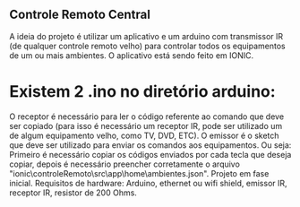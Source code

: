 ## Controle Remoto Central
A ideia do projeto é utilizar um aplicativo e um arduino com transmissor IR (de qualquer controle remoto velho) para controlar todos os equipamentos de um ou mais ambientes.
O aplicativo está sendo feito em IONIC.
# Existem 2 .ino no diretório arduino:
O receptor é necessário para ler o código referente ao comando que deve ser copiado (para isso é necessário um receptor IR, pode ser utilizado um de algum equipamento velho, como TV, DVD, ETC).
O emissor é o sketch que deve ser utilizado para enviar os comandos aos equipamentos.
Ou seja:
Primeiro é necessário copiar os códigos enviados por cada tecla que deseja copiar, depois é necessário preencher corretamente o arquivo "ionic\controleRemoto\src\app\home\ambientes.json".
Projeto em fase inicial.
Requisitos de hardware: Arduino, ethernet ou wifi shield, emissor IR, receptor IR, resistor de 200 Ohms.

